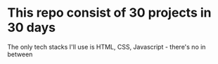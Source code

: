 # This repo consist of 30 projects in 30 days

The only tech stacks I'll use is HTML, CSS, Javascript - there's no in between
